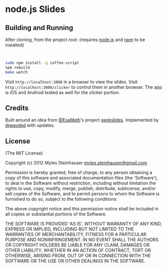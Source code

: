 # node.js Slides

## Building and Running

After cloning, from the project root: (requires [node.js](http://nodejs.org) and [npm](http://npmjs.org) to be installed)

```sh


sudo npm install -g coffee-script
npm rebuild
make watch
```

Visit `http://localhost:3000` in a browser to view the slides.  Visit `http://localhost:3000/clicker` to control them in another browser.  The app is iOS and Andriod tested as well for the clicker portion.

## Credits

Built around an idea from [@EsaMatti](http://twitter.com/EsaMatti)'s project [geekslides](https://github.com/epeli/geekslides).
Implemented by [@wavded](http://twitter.com/wavded) with updates.

## License

(The MIT License)

Copyright (c) 2012 Myles Steinhauser <myles.steinhauser@gmail.com>

Permission is hereby granted, free of charge, to any person obtaining a copy of this software and associated documentation files (the 'Software'), to deal in the Software without restriction, including without limitation the rights to use, copy, modify, merge, publish, distribute, sublicense, and/or sell copies of the Software, and to permit persons to whom the Software is furnished to do so, subject to the following conditions:

The above copyright notice and this permission notice shall be included in all copies or substantial portions of the Software.

THE SOFTWARE IS PROVIDED 'AS IS', WITHOUT WARRANTY OF ANY KIND, EXPRESS OR IMPLIED, INCLUDING BUT NOT LIMITED TO THE WARRANTIES OF MERCHANTABILITY, FITNESS FOR A PARTICULAR PURPOSE AND NONINFRINGEMENT. IN NO EVENT SHALL THE AUTHORS OR COPYRIGHT HOLDERS BE LIABLE FOR ANY CLAIM, DAMAGES OR OTHER LIABILITY, WHETHER IN AN ACTION OF CONTRACT, TORT OR OTHERWISE, ARISING FROM, OUT OF OR IN CONNECTION WITH THE SOFTWARE OR THE USE OR OTHER DEALINGS IN THE SOFTWARE.
